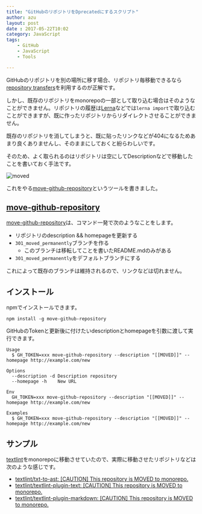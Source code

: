 ```yaml
---
title: "GitHubのリポジトリをDprecatedにするスクリプト"
author: azu
layout: post
date : 2017-05-22T10:02
category: JavaScript
tags:
    - GitHub
    - JavaScript
    - Tools

---
```


GitHubのリポジトリを別の場所に移す場合、リポジトリ毎移動できるなら[repository transfers](https://help.github.com/articles/about-repository-transfers/ "repository transfers")を利用するのが正解です。

しかし、既存のリポジトリをmonorepoの一部として取り込む場合はそのようなことができません。リポジトリの履歴は[Lerna](https://lernajs.io/ "Lerna")などでは`lerna import`で取り込むことができますが、既に作ったリポジトリからリダイレクトさせることができません。

既存のリポジトリを消してしまうと、既に貼ったリンクなどが404になるためあまり良くありませんし、そのままにしておくと紛らわしいです。

そのため、よく取られるのはリポジトリは空にしてDescriptionなどで移動したことを書いておく手法です。

![moved](http://efcl.info/wp-content/uploads/2017/05/22-1495415248.png)

これをやる[move-github-repository](https://github.com/azu/move-github-repository "azu/move-github-repository: Move GitHub repository(Update description &amp;&amp; URL &amp;&amp; default branch).")というツールを書きました。

## [move-github-repository](https://github.com/azu/move-github-repository "azu/move-github-repository: Move GitHub repository(Update description &amp;&amp; URL &amp;&amp; default branch).")

[move-github-repository](https://github.com/azu/move-github-repository "azu/move-github-repository: Move GitHub repository(Update description &amp;&amp; URL &amp;&amp; default branch).")は、コマンド一発で次のようなことをします。


- リポジトリのdescription && homepageを更新する
- `301_moved_permanently`ブランチを作る
	- このブランチは移転してことを書いたREADME.mdのみがある
- `301_moved_permanently`をデフォルトブランチにする

これによって既存のブランチは維持されるので、リンクなどは切れません。

## インストール

npmでインストールできます。

```
npm install -g move-github-repository
```

GitHubのTokenと更新後に付けたいdescriptionとhomepageを引数に渡して実行できます。

```
Usage
  $ GH_TOKEN=xxx move-github-repository --description "[[MOVED]]" --homepage http://example.com/new

Options
  --description -d Description repository
  --homepage -h    New URL
  
Env
  GH_TOKEN=xxx move-github-repository --description "[[MOVED]]" --homepage http://example.com/new

Examples
  $ GH_TOKEN=xxx move-github-repository --description "[[MOVED]]" --homepage http://example.com/new
```

## サンプル

[textlint](https://github.com/textlint/textlint "textlint")をmonorepoに移動させていたので、実際に移動させたリポジトリなどは次のような感じです。

- [textlint/txt-to-ast: [CAUTION] This repository is MOVED to monorepo.](https://github.com/textlint/txt-to-ast "textlint/txt-to-ast: [CAUTION] This repository is MOVED to monorepo.")
- [textlint/textlint-plugin-text: [CAUTION] This repository is MOVED to monorepo.](https://github.com/textlint/textlint-plugin-text "textlint/textlint-plugin-text: [CAUTION] This repository is MOVED to monorepo.")
- [textlint/textlint-plugin-markdown: [CAUTION] This repository is MOVED to monorepo.](https://github.com/textlint/textlint-plugin-markdown "textlint/textlint-plugin-markdown: [CAUTION] This repository is MOVED to monorepo.")

